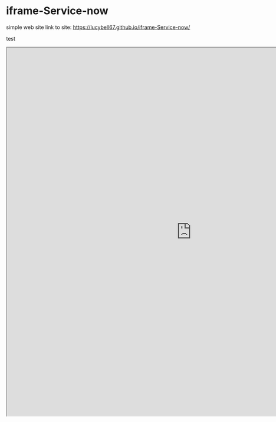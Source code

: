 # iframe-Service-now
simple web site
link to site: https://lucybell67.github.io/iframe-Service-now/



test


<iframe id="IncidentL" src="https://dev48352.service-now.com/incident_list.do?sysparm_query=active=true^caller_id=javascript:gs.getUserID()" width="1000" height="1000" scrolling="yes"/>
